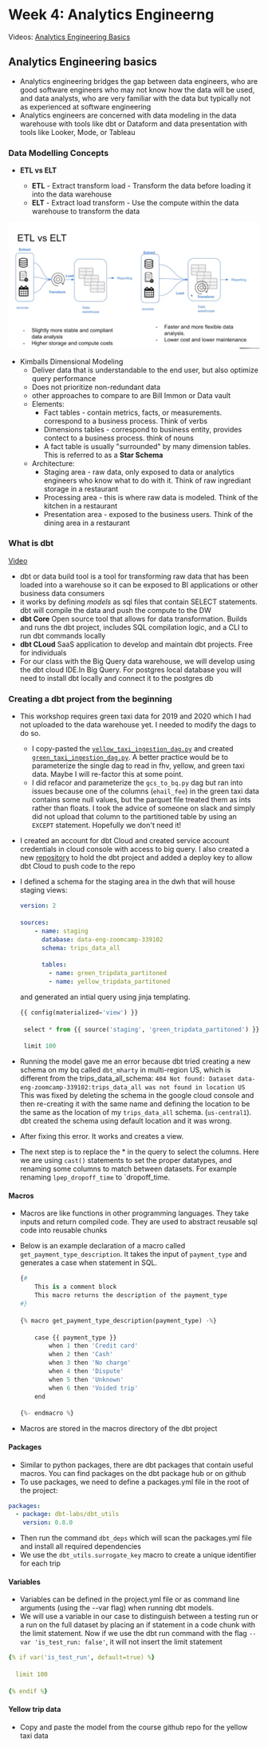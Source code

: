 # Week 4: Analytics Engineerng

Videos:
[Analytics Engineering Basics](https://www.youtube.com/watch?v=uF76d5EmdtU&list=PL3MmuxUbc_hJed7dXYoJw8DoCuVHhGEQb&index=34)

## Analytics Engineering basics

*  Analytics engineering bridges the gap between data engineers, who are good software engineers who may not know how the data will be used, and data analysts, who are very familiar with the data but typically not as experienced at software engineering
* Analytics engineers are concerned with data modeling in the data warehouse with tools like dbt or Dataform and data presentation with tools like Looker, Mode, or Tableau

### Data Modelling Concepts

* **ETL vs ELT**

  * **ETL** - Extract transform load - Transform the data before loading it into the data warehouse
  * **ELT** - Extract load transform - Use the compute within the data warehouse to transform the data

![elt vs etl](img/etl_vs_elt.PNG)

* Kimballs Dimensional Modeling
  * Deliver data that is understandable to the end user, but also optimize query performance
  * Does not prioritize non-redundant data
  * other approaches to compare to are Bill Immon or Data vault
  * Elements:
    * Fact tables - contain metrics, facts, or measurements. correspond to a business process. Think of verbs
    * Dimensions tables - correspond to business entity, provides contect to a business process. think of nouns
    * A fact table is usually "surrounded" by many dimension tables. This is referred to as a **Star Schema**
  * Architecture:
    * Staging area - raw data, only exposed to data or analytics engineers who know what to do with it. Think of raw ingrediant storage in a restaurant
    * Processing area - this is where raw data is modeled. Think of the kitchen in a restaurant
    * Presentation area - exposed to the business users. Think of the dining area in a restaurant

### What is dbt
[Video](https://www.youtube.com/watch?v=4eCouvVOJUw&list=PL3MmuxUbc_hJed7dXYoJw8DoCuVHhGEQb&index=35)
* dbt or data build tool is a tool for transforming raw data that has been loaded into a warehouse so it can be exposed to BI applications or other business data consumers
* it works by defining *models* as sql files that contain SELECT statements. dbt will compile the data and push the compute to the DW
*  **dbt Core** Open source tool that allows for data transformation. Builds and runs the dbt project, includes SQL compilation logic, and a CLI to run dbt commands locally
* **dbt CLoud** SaaS application to develop and maintain dbt projects. Free for individuals
* For our class with the Big Query data warehouse, we will develop using the dbt cloud IDE.In Big Query. For postgres local database you will need to install dbt locally and connect it to the postgres db

### Creating a dbt project from the beginning
* This workshop requires green taxi data for 2019 and 2020 which I had not uploaded to the data warehouse yet. I needed to modify the dags to do so.
    * I copy-pasted the [`yellow_taxi_ingestion_dag.py`](week03/airflow/dags/yellow_taxi_ingestion_dag.py) and created [`green_taxi_ingestion_dag.py`](week03/airflow/dags/green_taxi_ingestion_dag.py). A better practice would be to parameterize the single dag to read in fhv, yellow, and green taxi data. Maybe I will re-factor this at some point. 
    * I did refacor and parameterize the `gcs_to_bq.py` dag but ran into issues because one of the columns (`ehail_fee`) in the green taxi data contains some null values, but the parquet file treated them as ints rather than floats. I took the advice of someone on slack and simply did not upload that column to the partitioned table by using an `EXCEPT` statement. Hopefully we don't need it!
* I created an account for dbt Cloud and created service account credentials in cloud console with access to big query. I also created a new [repository](https://github.com/mharty3/dbt_project_DEZC_2022) to hold the dbt project and added a deploy key to allow dbt Cloud to push code to the repo
* I defined a schema for the staging area in the dwh that will house staging views:

    ```yml
    version: 2

    sources:
        - name: staging
          database: data-eng-zoomcamp-339102
          schema: trips_data_all

          tables:
            - name: green_tripdata_partitoned
            - name: yellow_tripdata_partitoned
    ```

   and generated an intial query using jinja templating.

   ```python
   {{ config(materialized='view') }}

    select * from {{ source('staging', 'green_tripdata_partitoned') }}

    limit 100
    ```


    
* Running the model gave me an error because dbt tried creating a new schema on my bq called `dbt_mharty` in multi-region US, which is different from the trips_data_all_schema:
`404 Not found: Dataset data-eng-zoomcamp-339102:trips_data_all was not found in location US`
This was fixed by deleting the schema in the google cloud console and then re-creating it with the same name and defining the location to be the same as the location of my `trips_data_all` schema. (`us-central1`). dbt created the schema using default location and it was wrong. 
* After fixing this error. It works and creates a view.
* The next step is to replace the * in the query to select the columns. Here we are using `cast()` statements to set the proper datatypes, and renaming some columns to match between datasets. For example renaming `lpep_dropoff_time` to `dropoff_time.

#### Macros

* Macros are like functions in other programming languages. They take inputs and return compiled code. They are used to abstract reusable sql code into reusable chunks
* Below is an example declaration of a macro called `get_payment_type_description`. It takes the input of `payment_type` and generates a case when statement in SQL.

  ```python
  {#
      This is a comment block
      This macro returns the description of the payment_type 
  #}

  {% macro get_payment_type_description(payment_type) -%}

      case {{ payment_type }}
          when 1 then 'Credit card'
          when 2 then 'Cash'
          when 3 then 'No charge'
          when 4 then 'Dispute'
          when 5 then 'Unknown'
          when 6 then 'Voided trip'
      end

  {%- endmacro %}
  ```

* Macros are stored in the macros directory of the dbt project

#### Packages

* Similar to python packages, there are dbt packages that contain useful macros. You can find packages on the dbt package hub or on github
* To use packages, we need to define a packages.yml file in the root of the project:

```yml
packages:
  - package: dbt-labs/dbt_utils
    version: 0.8.0
```

* Then run the command `dbt_deps` which will scan the packages.yml file and install all required dependencies
* We use the `dbt_utils.surrogate_key` macro to create a unique identifier for each trip

#### Variables

* Variables can be defined in the project.yml file or as command line arguments (using the --var flag) when running dbt models.
* We will use a variable in our case to distinguish between a testing run or a run on the full dataset by placing an if statement in a code chunk with the limit statement.
Now if we use the dbt run command with the flag `--var 'is_test_run: false'`, it will not insert the limit statement 


```yml
{% if var('is_test_run', default=true) %}

  limit 100

{% endif %}
```

#### Yellow trip data
* Copy and paste the model from the course github repo for the yellow taxi data
